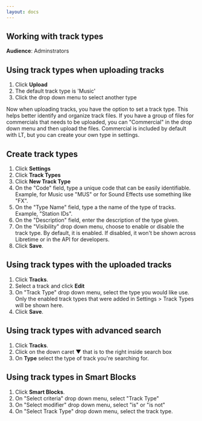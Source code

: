 ```yaml
---
layout: docs
---
```


Working with track types
------------------------

**Audience**: Adminstrators

## Using track types when uploading tracks

1. Click **Upload**
1. The default track type is 'Music'
1. Click the drop down menu to select another type

Now when uploading tracks, you have the option to set a track type. This helps better identify and organize track files. If you have a group of files for commercials that needs to be uploaded, you can "Commercial" in the drop down menu and then upload the files. Commercial is included by default with LT, but you can create your own type in settings.

## Create track types

1. Click **Settings**
1. Click **Track Types**
1. Click **New Track Type**
1. On the "Code" field, type a unique code that can be easily identifiable. Example, for Music use "MUS" or for Sound Effects use something like "FX".
1. On the "Type Name" field, type a the name of the type of tracks. Example, "Station IDs".
1. On the "Description" field, enter the description of the type given.
1. On the "Visibility" drop down menu, choose to enable or disable the track type. By default, it is enabled. If disabled, it won't be shown across Libretime or in the API for developers.
1. Click **Save**.

## Using track types with the uploaded tracks

1. Click **Tracks**.
1. Select a track and click **Edit**
1. On "Track Type" drop down menu, select the type you would like use. Only the enabled track types that were added in Settings > Track Types will be shown here.
1. Click **Save**.

## Using track types with advanced search

1. Click **Tracks**.
1. Click on the down caret **▼** that is to the right inside search box
1. On **Type** select the type of track you're searching for.

## Using track types in Smart Blocks

1. Click **Smart Blocks**.
1. On "Select criteria" drop down menu, select "Track Type"
1. On "Select modifier" drop down menu, select "is" or "is not"
1. On "Select Track Type" drop down menu, select the track type.
